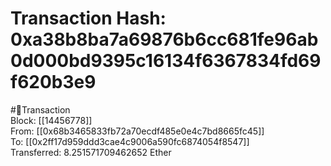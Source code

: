 
Transaction Hash: 0xa38b8ba7a69876b6cc681fe96ab0d000bd9395c16134f6367834fd69f620b3e9
====================================================================================
  
#💸Transaction  
Block: [[14456778]]  
From: [[0x68b3465833fb72a70ecdf485e0e4c7bd8665fc45]]  
To: [[0x2ff17d959ddd3cae4c9006a590fc6874054f8547]]  
Transferred: 8.251571709462652 Ether